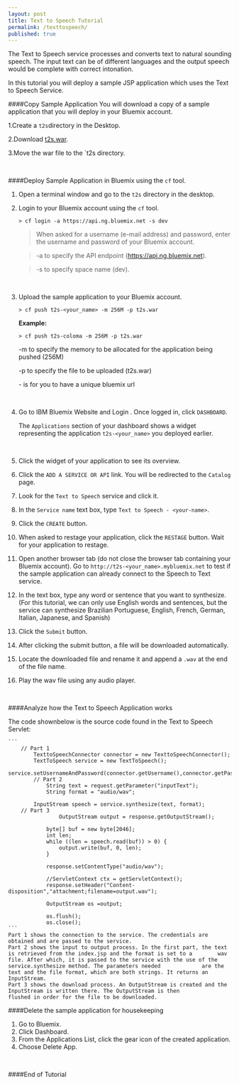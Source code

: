 ```yaml
---
layout: post
title: Text to Speech Tutorial
permalink: /texttospeech/
published: true
---
```


The Text to Speech service processes and converts text to natural sounding speech. The input text can be of different languages and the output speech would be complete with correct intonation.

In this tutorial you will deploy a sample JSP application which uses the Text to Speech Service. 


####Copy Sample Application
You will download a copy of a sample application that you will deploy in your Bluemix account.

1.Create a `t2s`directory in the Desktop.

2.Download [t2s.war](https://github.com/JaoColoma/jaocoloma.github.io/blob/cb8814c95cd14e5d5e7afb5571801c9797b767df/t2s.war?raw=true).

3.Move the war file to the `t2s directory.

<br>

####Deploy Sample Application in Bluemix using the `cf` tool.

1. Open a terminal window and go to the `t2s` directory in the desktop.

2. Login to your Bluemix account using the `cf` tool.

	```text
	> cf login -a https://api.ng.bluemix.net -s dev
	```
	
	>When asked for a username (e-mail address) and password, enter the username and password of your Bluemix account.
	
	>-a to specify the API endpoint (https://api.ng.bluemix.net).
	
	>-s to specify space name (dev).

	<br>
	
3. Upload the sample application to your Bluemix account.

	```text
	> cf push t2s-<your_name> -m 256M -p t2s.war
	```

	**Example:**
		
	```text
	> cf push t2s-coloma -m 256M -p t2s.war
	```
	-m to specify the memory to be allocated for the application being pushed (256M)
	
	-p to specify the file to be uploaded (t2s.war)
	
	-<your-name> is for you to have a unique bluemix url

	<br>
	
1. Go to IBM Bluemix Website and Login .  Once logged in, click `DASHBOARD`.  

	The `Applications` section of your dashboard shows a widget representing the application `t2s-<your_name>` you deployed earlier.

	
	<br>
	
1. Click the widget of your application to see its overview.
	
1. Click the `ADD A SERVICE OR API` link.  You will be redirected to the `Catalog` page. 

1. Look for the `Text to Speech` service and click it.

1. In the `Service name` text box, type `Text to Speech - <your-name>`.

1. Click the `CREATE` button.

1. When asked to restage your application, click the `RESTAGE` button.  Wait for your application to restage.

1. Open another browser tab (do not close the browser tab containing your Bluemix account).  Go to `http://t2s-<your_name>.mybluemix.net` to test if the sample application can already connect to the Speech to Text service.

1. In the text box, type any word or sentence that you want to synthesize. (For this tutorial, we can only use English words and sentences, but the service can synthesize Brazilian Portuguese, English, French, German, Italian, Japanese, and Spanish)
	
1. Click the `Submit` button.  
2. After clicking the submit button, a file will be downloaded automatically.
3. Locate the downloaded file and rename it and append a `.wav` at the end of the file name.
4. Play the wav file using any audio player.

	<br>

####Analyze how the Text to Speech Application works

The code shownbelow is the source code found in the Text to Speech Servlet:


	```
		// Part 1
			TexttoSpeechConnector connector = new TexttoSpeechConnector();      
  			TextToSpeech service = new TextToSpeech();
  			service.setUsernameAndPassword(connector.getUsername(),connector.getPassword());
        	// Part 2
        		String text = request.getParameter("inputText");
        		String format = "audio/wav";

  			InputStream speech = service.synthesize(text, format);
  		// Part 3
            		OutputStream output = response.getOutputStream();

			    byte[] buf = new byte[2046];
				int len;
				while ((len = speech.read(buf)) > 0) {
					output.write(buf, 0, len);
				}
                        
                response.setContentType("audio/wav");
    
				//ServletContext ctx = getServletContext();  
				response.setHeader("Content-disposition","attachment;filename=output.wav");  
 
				OutputStream os =output;   
                                
				os.flush();  
				os.close();  
	```
	Part 1 shows the connection to the service. The credentials are obtained and are passed to the service.
	Part 2 shows the input to output process. In the first part, the text is retrieved from the index.jsp and the format is set to a 		wav file. After which, it is passed to the service with the use of the service.synthesize method. The parameters needed 			are the text and the file format, which are both strings. It returns an InputStream.
	Part 3 shows the download process. An OutputStream is created and the InputStream is written there. The OutputStream is then 				flushed in order for the file to be downloaded.

####Delete the sample application for housekeeping

1. Go to Bluemix.
2. Click Dashboard.
3. From the Applications List, click the gear icon of the created application.
4. Choose Delete App.

<br>

####End of Tutorial

